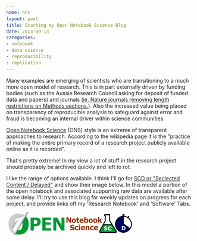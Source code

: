 ```yaml
---
name: ons
layout: post
title: Starting my Open Notebook Science Blog
date: 2013-09-13
categories: 
- notebook
- data science
- reproducibility
- replication
---
```


Many examples are emerging of scientists who are transitioning to a
much more open model of research.  This is in part externally driven
by funding bodies (such as the Aussie Research Council asking for deposit of funded data and papers) and journals
([ie. Nature journals removing length restrictions on Methods sections.](http://www.nature.com/ng/journal/v45/n5/full/ng.2621.html)). Also the increased value being placed on transparency of reproducible analysis to safeguard against error and fraud is becoming an internal driver within science communities.

[Open Notebook Science](http://en.wikipedia.org/wiki/Open_Notebook_Science)
(ONS) style is an extreme of transparent approaches to research.
According to the wikipedia page it is the "practice of making the
entire primary record of a research project publicly available online
as it is recorded".  

That's pretty extreme!  In my view a lot of stuff in the research project should probably be archived quickly and left to rot.

I like the range of options available.  I think I'll go for [SCD or "Seclected Content / Delayed"](http://onsclaims.wikispaces.com/) and show their image below.  In this model a portion of the open notebook and associated supporting raw data are available after some delay. I'll try to use this blog for weekly updates on progress for each project, and provide links off my 'Research Notebook' and 'Software' Tabs.

![ONS-SCD.png](/images/ONS-SCD.png)
